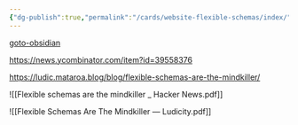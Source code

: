 ```yaml
---
{"dg-publish":true,"permalink":"/cards/website-flexible-schemas/index/"}
---
```


[goto-obsidian](obsidian://open?vault=obsidian-digital-garden&file=cards%2Fwebsite-flexible-schemas%2Findex)


https://news.ycombinator.com/item?id=39558376

https://ludic.mataroa.blog/blog/flexible-schemas-are-the-mindkiller/


![[Flexible schemas are the mindkiller _ Hacker News.pdf]]

![[Flexible Schemas Are The Mindkiller — Ludicity.pdf]]